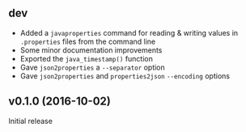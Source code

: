 dev
---
- Added a `javaproperties` command for reading & writing values in
  `.properties` files from the command line
- Some minor documentation improvements
- Exported the `java_timestamp()` function
- Gave `json2properties` a `--separator` option
- Gave `json2properties` and `properties2json` `--encoding` options

v0.1.0 (2016-10-02)
-------------------
Initial release
